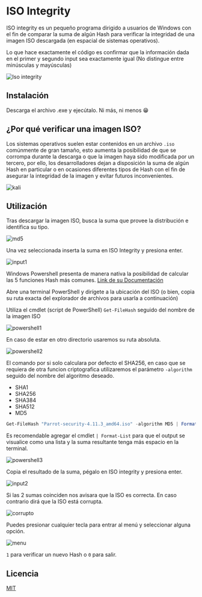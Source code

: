 # ISO Integrity

ISO integrity es un pequeño programa dirigido a usuarios de Windows con el fin de comparar la suma de algún Hash para verificar la integridad de una imagen ISO descargada (en espacial de sistemas operativos).

Lo que hace exactamente el código es confirmar que la información dada en el primer y segundo input sea exactamente igual (No distingue entre minúsculas y mayúsculas)

![Iso integrity](https://i.imgur.com/gLBa31q.png)

## Instalación

Descarga el archivo .exe y ejecútalo. Ni más, ni menos :grin:

## ¿Por qué verificar una imagen ISO?

Los sistemas operativos suelen estar contenidos en un archivo `.iso` comúnmente de gran tamaño, esto aumenta la posibilidad de que se corrompa durante la descarga o que la imagen haya sido modificada por un tercero, por ello, los desarrolladores dejan a disposición la suma de algún Hash en particular o en ocasiones diferentes tipos de Hash con el fin de asegurar la integridad de la imagen y evitar futuros inconvenientes.

![kali](https://i.imgur.com/dogVHtt.gif)

## Utilización

Tras descargar la imagen ISO, busca la suma que provee la distribución e identifica su tipo.

![md5](https://i.imgur.com/H3b8h0n.png)

Una vez seleccionada inserta la suma en ISO Integrity y presiona enter.

![input1](https://i.imgur.com/rmsNcoM.gif)

Windows Powershell presenta de manera nativa la posibilidad de calcular las 5 funciones Hash más comunes. [Link de su Documentación](https://docs.microsoft.com/en-us/powershell/module/microsoft.powershell.utility/get-filehash?view=powershell-7.2)

Abre una terminal PowerShell y dirígete a la ubicación del ISO (o bien, copia su ruta exacta del explorador de archivos para usarla a continuación)

Utiliza el cmdlet (script de PowerShell) `Get-FileHash` seguido del nombre de la imagen ISO

![powershell1](https://i.imgur.com/sj3hjUB.png)

En caso de estar en otro directorio usaremos su ruta absoluta.

![powershell2](https://i.imgur.com/8ZOkxjp.png)

El comando por si solo calculara por defecto el SHA256, en caso que se requiera de otra funcion criptografica utilizaremos el parámetro `-algorithm` seguido del nombre del algoritmo deseado.

+ SHA1
+ SHA256
+ SHA384
+ SHA512
+ MD5

```powershell
Get-FileHash "Parrot-security-4.11.3_amd64.iso" -algorithm MD5 | Format-list
```

Es recomendable agregar el cmdlet `| Format-List` para que el output se visualice como una lista y la suma resultante tenga más espacio en la terminal.

![powershell3](https://i.imgur.com/3e19Nra.png)

Copia el resultado de la suma, pégalo en ISO integrity y presiona enter.

![input2](https://i.imgur.com/ahLPHJG.gif)

Si las 2 sumas coinciden nos avisara que la ISO es correcta. En caso contrario dirá que la ISO está corrupta.

![corrupto](https://i.imgur.com/lHicL0Q.png)

Puedes presionar cualquier tecla para entrar al menú y seleccionar alguna opción.

![menu](https://i.imgur.com/TKtm8KX.png)

`1` para verificar un nuevo Hash o `0` para salir.

## Licencia

[MIT](https://opensource.org/licenses/MIT)
